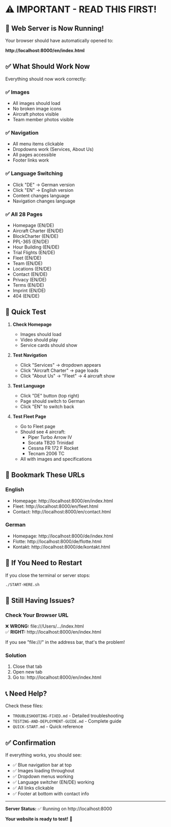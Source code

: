 # ⚠️ IMPORTANT - READ THIS FIRST!

## 🚀 Web Server is Now Running!

Your browser should have automatically opened to:

**http://localhost:8000/en/index.html**

## ✅ What Should Work Now

Everything should now work correctly:

### ✅ Images
- All images should load
- No broken image icons
- Aircraft photos visible
- Team member photos visible

### ✅ Navigation
- All menu items clickable
- Dropdowns work (Services, About Us)
- All pages accessible
- Footer links work

### ✅ Language Switching
- Click "DE" → German version
- Click "EN" → English version
- Content changes language
- Navigation changes language

### ✅ All 28 Pages
- Homepage (EN/DE)
- Aircraft Charter (EN/DE)
- BlockCharter (EN/DE)
- PPL-365 (EN/DE)
- Hour Building (EN/DE)
- Trial Flights (EN/DE)
- Fleet (EN/DE)
- Team (EN/DE)
- Locations (EN/DE)
- Contact (EN/DE)
- Privacy (EN/DE)
- Terms (EN/DE)
- Imprint (EN/DE)
- 404 (EN/DE)

## 🧪 Quick Test

1. **Check Homepage**
   - Images should load
   - Video should play
   - Service cards should show

2. **Test Navigation**
   - Click "Services" → dropdown appears
   - Click "Aircraft Charter" → page loads
   - Click "About Us" → "Fleet" → 4 aircraft show

3. **Test Language**
   - Click "DE" button (top right)
   - Page should switch to German
   - Click "EN" to switch back

4. **Test Fleet Page**
   - Go to Fleet page
   - Should see 4 aircraft:
     - Piper Turbo Arrow IV
     - Socata TB20 Trinidad
     - Cessna FR 172 F Rocket
     - Tecnam 2006 TC
   - All with images and specifications

## 📍 Bookmark These URLs

### English
- Homepage: http://localhost:8000/en/index.html
- Fleet: http://localhost:8000/en/fleet.html
- Contact: http://localhost:8000/en/contact.html

### German
- Homepage: http://localhost:8000/de/index.html
- Flotte: http://localhost:8000/de/flotte.html
- Kontakt: http://localhost:8000/de/kontakt.html

## 🔄 If You Need to Restart

If you close the terminal or server stops:

```bash
./START-HERE.sh
```

## 🐛 Still Having Issues?

### Check Your Browser URL

❌ **WRONG:** file:///Users/.../index.html  
✅ **RIGHT:** http://localhost:8000/en/index.html

If you see "file:///" in the address bar, that's the problem!

### Solution
1. Close that tab
2. Open new tab
3. Go to: http://localhost:8000/en/index.html

## 📞 Need Help?

Check these files:
- `TROUBLESHOOTING-FIXED.md` - Detailed troubleshooting
- `TESTING-AND-DEPLOYMENT-GUIDE.md` - Complete guide
- `QUICK-START.md` - Quick reference

## ✅ Confirmation

If everything works, you should see:
- ✅ Blue navigation bar at top
- ✅ Images loading throughout
- ✅ Dropdown menus working
- ✅ Language switcher (EN/DE) working
- ✅ All links clickable
- ✅ Footer at bottom with contact info

---

**Server Status:** ✅ Running on http://localhost:8000

**Your website is ready to test!** 🎉
